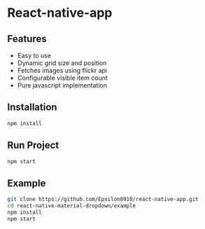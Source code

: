 # React-native-app
## Features 

* Easy to use
* Dynamic grid size and position
* Fetches images using flickr api
* Configurable visible item count
* Pure javascript implementation

## Installation

```bash
npm install
```

## Run Project
```bash
npm start
```

## Example

```bash
git clone https://github.com/Epsilon0910/react-native-app.git
cd react-native-material-dropdown/example
npm install
npm start
```
